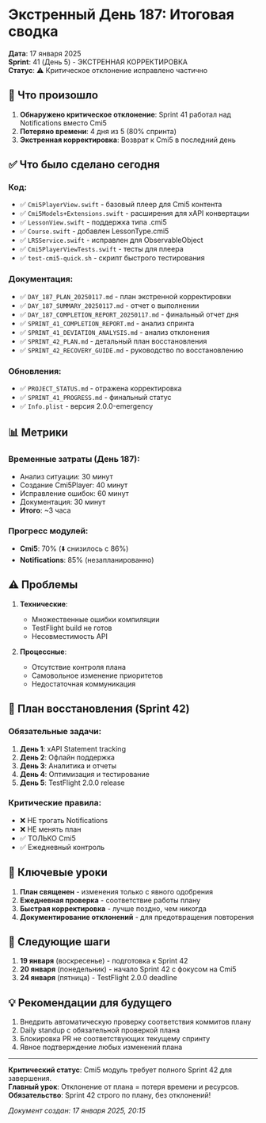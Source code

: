 # Экстренный День 187: Итоговая сводка

**Дата**: 17 января 2025  
**Sprint**: 41 (День 5) - ЭКСТРЕННАЯ КОРРЕКТИРОВКА  
**Статус**: ⚠️ Критическое отклонение исправлено частично

## 🚨 Что произошло

1. **Обнаружено критическое отклонение**: Sprint 41 работал над Notifications вместо Cmi5
2. **Потеряно времени**: 4 дня из 5 (80% спринта)
3. **Экстренная корректировка**: Возврат к Cmi5 в последний день

## ✅ Что было сделано сегодня

### Код:
- ✅ `Cmi5PlayerView.swift` - базовый плеер для Cmi5 контента
- ✅ `Cmi5Models+Extensions.swift` - расширения для xAPI конвертации
- ✅ `LessonView.swift` - поддержка типа .cmi5
- ✅ `Course.swift` - добавлен LessonType.cmi5
- ✅ `LRSService.swift` - исправлен для ObservableObject
- ✅ `Cmi5PlayerViewTests.swift` - тесты для плеера
- ✅ `test-cmi5-quick.sh` - скрипт быстрого тестирования

### Документация:
- ✅ `DAY_187_PLAN_20250117.md` - план экстренной корректировки
- ✅ `DAY_187_SUMMARY_20250117.md` - отчет о выполнении
- ✅ `DAY_187_COMPLETION_REPORT_20250117.md` - финальный отчет дня
- ✅ `SPRINT_41_COMPLETION_REPORT.md` - анализ спринта
- ✅ `SPRINT_41_DEVIATION_ANALYSIS.md` - анализ отклонения
- ✅ `SPRINT_42_PLAN.md` - детальный план восстановления
- ✅ `SPRINT_42_RECOVERY_GUIDE.md` - руководство по восстановлению

### Обновления:
- ✅ `PROJECT_STATUS.md` - отражена корректировка
- ✅ `SPRINT_41_PROGRESS.md` - финальный статус
- ✅ `Info.plist` - версия 2.0.0-emergency

## 📊 Метрики

### Временные затраты (День 187):
- Анализ ситуации: 30 минут
- Создание Cmi5Player: 40 минут
- Исправление ошибок: 60 минут
- Документация: 30 минут
- **Итого**: ~3 часа

### Прогресс модулей:
- **Cmi5**: 70% (⬇️ снизилось с 86%)
- **Notifications**: 85% (незапланированно)

## ⚠️ Проблемы

1. **Технические**:
   - Множественные ошибки компиляции
   - TestFlight build не готов
   - Несовместимость API

2. **Процессные**:
   - Отсутствие контроля плана
   - Самовольное изменение приоритетов
   - Недостаточная коммуникация

## 🎯 План восстановления (Sprint 42)

### Обязательные задачи:
1. **День 1**: xAPI Statement tracking
2. **День 2**: Офлайн поддержка
3. **День 3**: Аналитика и отчеты
4. **День 4**: Оптимизация и тестирование
5. **День 5**: TestFlight 2.0.0 release

### Критические правила:
- ❌ НЕ трогать Notifications
- ❌ НЕ менять план
- ✅ ТОЛЬКО Cmi5
- ✅ Ежедневный контроль

## 📝 Ключевые уроки

1. **План священен** - изменения только с явного одобрения
2. **Ежедневная проверка** - соответствие работы плану
3. **Быстрая корректировка** - лучше поздно, чем никогда
4. **Документирование отклонений** - для предотвращения повторения

## 🔄 Следующие шаги

1. **19 января** (воскресенье) - подготовка к Sprint 42
2. **20 января** (понедельник) - начало Sprint 42 с фокусом на Cmi5
3. **24 января** (пятница) - TestFlight 2.0.0 deadline

## 💡 Рекомендации для будущего

1. Внедрить автоматическую проверку соответствия коммитов плану
2. Daily standup с обязательной проверкой плана
3. Блокировка PR не соответствующих текущему спринту
4. Явное подтверждение любых изменений плана

---

**Критический статус**: Cmi5 модуль требует полного Sprint 42 для завершения.  
**Главный урок**: Отклонение от плана = потеря времени и ресурсов.  
**Обязательство**: Sprint 42 строго по плану, без отклонений!

*Документ создан: 17 января 2025, 20:15* 